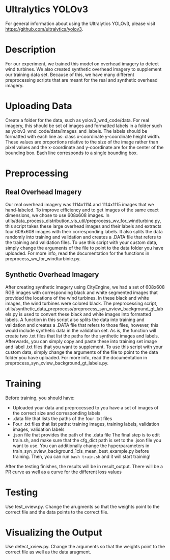 # Ultralytics YOLOv3
For general information about using the Ultralytics YOLOv3, please visit https://github.com/ultralytics/yolov3.

# Description
For our experiment, we trained this model on overhead imagery to detect wind turbines. We also created synthetic overhead imagery to supplement our training data set. Because of this, we have many different preprocessing scripts that are meant for the real and synthetic overhead imagery.

# Uploading Data
Create a folder for the data, such as yolov3_wnd_code/data. For real imagery, this should be set of images and formatted labels in a folder such as yolov3_wnd_code/data/images_and_labels. The labels should be formatted with each line as: class x-coordinate y-coordinate height width. These values are proportions relative to the size of the image rather than pixel values and the x-coordinate and y-coordinate are for the center of the bounding box. Each line corresponds to a single bounding box.

# Preprocessing
## Real Overhead Imagery
Our real overhead imagery was 1114x1114 and 1114x1115 images that we hand-labeled. To improve efficiency and to get images of the same exact dimensions, we chose to use 608x608 images. In utils/data_process_distribution_vis_util/preprocess_wv_for_windturbine.py, this script takes these large overhead images and their labels and extracts four 608x608 images with their corresponding labels. It also splits the data randomly into training and validation and creates a .DATA file that refers to the training and validation files. To use this script with your custom data, simply change the arguments of the file to point to the data folder you have uploaded. For more info, read the documentation for the functions in preprocess_wv_for_windturbinie.py.

## Synthetic Overhead Imagery
After creating synthetic imagery using CityEngine, we had a set of 608x608 RGB images with corresponding black and white segmented images that provided the locations of the wind turbines. In these black and white images, the wind turbines were colored black. The preprocessing script, utils/synthetic_data_preprocess/preprocess_syn_xview_background_gt_labels.py is used to convert these black and white images into formatted labels. A function in this script also splits the data into training and validation and creates a .DATA file that refers to those files, however, this would include synthetic data in the validation set. As is, the function will create two .txt files that list the paths for the synthetic images and labels. Afterwards, you can simply copy and paste these into training set image and label .txt files that you want to supplement. To use this script with your custom data, simply change the arguments of the file to point to the data folder you have uploaded. For more info, read the documentation in preprocess_syn_xview_background_gt_labels.py.

# Training
Before training, you should have:
* Uploaded your data and preprocessed to you have a set of images of the correct size and corresponding labels
* .data file that lists the paths of the four .txt files
* Four .txt files that list paths: training images, training labels, validation images, validation labels
* .json file that provides the path of the .data file
The final step is to edit train.sh, and make sure that the cfg_dict path is set to the .json file you want to use. You can additionally change the hyperparameters in train_syn_xview_background_1cls_mean_best_example.py before training.
Then, you can run `bash train.sh` and it will start training!

After the testing finishes, the results will be in result_output. There will be a PR curve as well as a curve for the different loss values

# Testing
Use test_xview.py. Change the arugments so that the weights point to the correct file and the data points to the correct file.

# Visualizing the Output
Use detect_xview.py. Change the arguments so that the weights point to the correct file as well as the data arugment.


